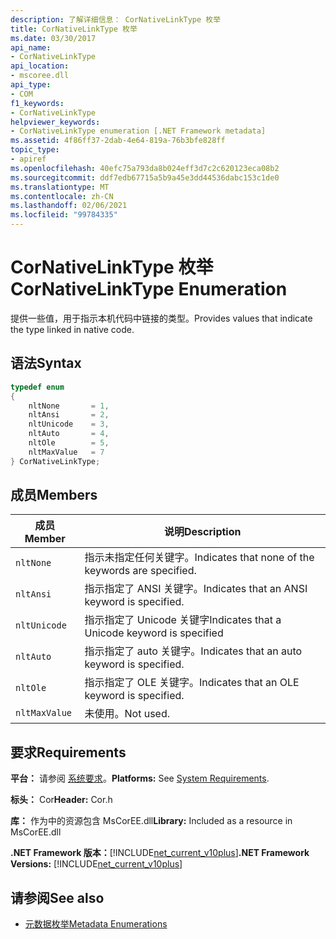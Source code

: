 ```yaml
---
description: 了解详细信息： CorNativeLinkType 枚举
title: CorNativeLinkType 枚举
ms.date: 03/30/2017
api_name:
- CorNativeLinkType
api_location:
- mscoree.dll
api_type:
- COM
f1_keywords:
- CorNativeLinkType
helpviewer_keywords:
- CorNativeLinkType enumeration [.NET Framework metadata]
ms.assetid: 4f86ff37-2dab-4e64-819a-76b3bfe828ff
topic_type:
- apiref
ms.openlocfilehash: 40efc75a793da8b024eff3d7c2c620123eca08b2
ms.sourcegitcommit: ddf7edb67715a5b9a45e3dd44536dabc153c1de0
ms.translationtype: MT
ms.contentlocale: zh-CN
ms.lasthandoff: 02/06/2021
ms.locfileid: "99784335"
---
```

# <a name="cornativelinktype-enumeration"></a><span data-ttu-id="17ce2-103">CorNativeLinkType 枚举</span><span class="sxs-lookup"><span data-stu-id="17ce2-103">CorNativeLinkType Enumeration</span></span>

<span data-ttu-id="17ce2-104">提供一些值，用于指示本机代码中链接的类型。</span><span class="sxs-lookup"><span data-stu-id="17ce2-104">Provides values that indicate the type linked in native code.</span></span>  
  
## <a name="syntax"></a><span data-ttu-id="17ce2-105">语法</span><span class="sxs-lookup"><span data-stu-id="17ce2-105">Syntax</span></span>  
  
```cpp  
typedef enum
{  
    nltNone       = 1,  
    nltAnsi       = 2,  
    nltUnicode    = 3,  
    nltAuto       = 4,  
    nltOle        = 5,  
    nltMaxValue   = 7  
} CorNativeLinkType;  
```  
  
## <a name="members"></a><span data-ttu-id="17ce2-106">成员</span><span class="sxs-lookup"><span data-stu-id="17ce2-106">Members</span></span>  
  
|<span data-ttu-id="17ce2-107">成员</span><span class="sxs-lookup"><span data-stu-id="17ce2-107">Member</span></span>|<span data-ttu-id="17ce2-108">说明</span><span class="sxs-lookup"><span data-stu-id="17ce2-108">Description</span></span>|  
|------------|-----------------|  
|`nltNone`|<span data-ttu-id="17ce2-109">指示未指定任何关键字。</span><span class="sxs-lookup"><span data-stu-id="17ce2-109">Indicates that none of the keywords are specified.</span></span>|  
|`nltAnsi`|<span data-ttu-id="17ce2-110">指示指定了 ANSI 关键字。</span><span class="sxs-lookup"><span data-stu-id="17ce2-110">Indicates that an ANSI keyword is specified.</span></span>|  
|`nltUnicode`|<span data-ttu-id="17ce2-111">指示指定了 Unicode 关键字</span><span class="sxs-lookup"><span data-stu-id="17ce2-111">Indicates that a Unicode keyword is specified</span></span>|  
|`nltAuto`|<span data-ttu-id="17ce2-112">指示指定了 auto 关键字。</span><span class="sxs-lookup"><span data-stu-id="17ce2-112">Indicates that an auto keyword is specified.</span></span>|  
|`nltOle`|<span data-ttu-id="17ce2-113">指示指定了 OLE 关键字。</span><span class="sxs-lookup"><span data-stu-id="17ce2-113">Indicates that an OLE keyword is specified.</span></span>|  
|`nltMaxValue`|<span data-ttu-id="17ce2-114">未使用。</span><span class="sxs-lookup"><span data-stu-id="17ce2-114">Not used.</span></span>|  
  
## <a name="requirements"></a><span data-ttu-id="17ce2-115">要求</span><span class="sxs-lookup"><span data-stu-id="17ce2-115">Requirements</span></span>  

 <span data-ttu-id="17ce2-116">**平台：** 请参阅 [系统要求](../../get-started/system-requirements.md)。</span><span class="sxs-lookup"><span data-stu-id="17ce2-116">**Platforms:** See [System Requirements](../../get-started/system-requirements.md).</span></span>  
  
 <span data-ttu-id="17ce2-117">**标头：** Cor</span><span class="sxs-lookup"><span data-stu-id="17ce2-117">**Header:** Cor.h</span></span>  
  
 <span data-ttu-id="17ce2-118">**库：** 作为中的资源包含 MsCorEE.dll</span><span class="sxs-lookup"><span data-stu-id="17ce2-118">**Library:** Included as a resource in MsCorEE.dll</span></span>  
  
 <span data-ttu-id="17ce2-119">**.NET Framework 版本：**[!INCLUDE[net_current_v10plus](../../../../includes/net-current-v10plus-md.md)]</span><span class="sxs-lookup"><span data-stu-id="17ce2-119">**.NET Framework Versions:** [!INCLUDE[net_current_v10plus](../../../../includes/net-current-v10plus-md.md)]</span></span>  
  
## <a name="see-also"></a><span data-ttu-id="17ce2-120">请参阅</span><span class="sxs-lookup"><span data-stu-id="17ce2-120">See also</span></span>

- [<span data-ttu-id="17ce2-121">元数据枚举</span><span class="sxs-lookup"><span data-stu-id="17ce2-121">Metadata Enumerations</span></span>](metadata-enumerations.md)
